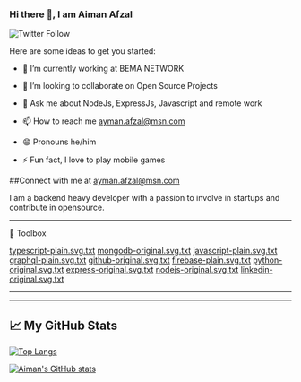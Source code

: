 ### Hi there 👋, I am Aiman Afzal
![Twitter Follow](https://img.shields.io/twitter/follow/RealRealAiman?style=social)

Here are some ideas to get you started:

- 🔭 I’m currently working at BEMA NETWORK

- 👯 I’m looking to collaborate on Open Source Projects

- 💬 Ask me about NodeJs, ExpressJs, Javascript and remote work
- 📫 How to reach me ayman.afzal@msn.com
- 😄 Pronouns he/him
- ⚡ Fun fact, I love to play mobile games

##Connect with me at ayman.afzal@msn.com

I am a backend heavy developer with a passion to involve in startups and contribute in opensource.

---
🧰 Toolbox

[typescript-plain.svg.txt](https://github.com/aimanafzal/aimanafzal/files/11673912/typescript-plain.svg)
[mongodb-original.svg.txt](https://github.com/aimanafzal/aimanafzal/files/11673913/mongodb-original.svg)
[javascript-plain.svg.txt](https://github.com/aimanafzal/aimanafzal/files/11673914/javascript-plain.svg)
[graphql-plain.svg.txt](https://github.com/aimanafzal/aimanafzal/files/11673915/graphql-plain.svg)
[github-original.svg.txt](https://github.com/aimanafzal/aimanafzal/files/11673916/github-original.svg)
[firebase-plain.svg.txt](https://github.com/aimanafzal/aimanafzal/files/11673917/firebase-plain.svg)
[python-original.svg.txt](https://github.com/aimanafzal/aimanafzal/files/11673918/python-original.svg)
[express-original.svg.txt](https://github.com/aimanafzal/aimanafzal/files/11673919/express-original.svg)
[nodejs-original.svg.txt](https://github.com/aimanafzal/aimanafzal/files/11673921/nodejs-original.svg)
[linkedin-original.svg.txt](https://github.com/aimanafzal/aimanafzal/files/11673922/linkedin-original.svg)


---

---

## &#x1f4c8; My GitHub Stats

[![Top Langs](https://github-readme-stats.vercel.app/api/top-langs/?username=<aimanafzal>&hide=java,html,css&theme=radical)](https://github.com/anuraghazra/github-readme-stats)

[![Aiman's GitHub stats](https://github-readme-stats.vercel.app/api?username=<aimanafzal>&theme=radical)](https://github.com/anuraghazra/github-readme-stats)

<!--
- 🤔 I’m looking for help with ...
- 🌱 I’m currently learning ...
